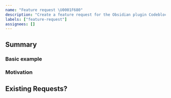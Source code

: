 ```yaml
---
name: "Feature request \U0001F680"
description: "Create a feature request for the Obsidian plugin Codeblock Customizer"
labels: ["feature-request"]
assignees: []
---
```

<!--- Provide a general summary of this feature request in the Title above -->

## Summary
<!-- Brief explanation of the feature. -->

### Basic example
<!-- Include a basic example or relevant image here. -->

### Motivation
<!-- Why are we doing this? -->
<!-- What use cases does it support? -->
<!-- What is the expected outcome? -->

## Existing Requests?
<!-- Is there any open feature requests or pull requests for this feature? -->
